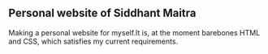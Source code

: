 ## Personal website of Siddhant Maitra

Making a personal website for myself.It is, at the moment barebones HTML and CSS, which satisfies my current requirements.  
